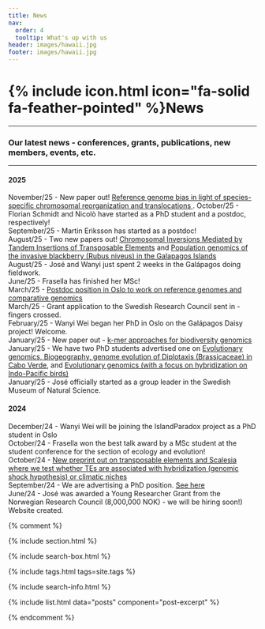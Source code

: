 ```yaml
---
title: News
nav:
  order: 4
  tooltip: What's up with us
header: images/hawaii.jpg
footer: images/hawaii.jpg
---
```


# {% include icon.html icon="fa-solid fa-feather-pointed" %}News

---

### Our latest news - conferences, grants, publications, new members, events, etc.

---
#### 2025
November/25 - New paper out! [Reference genome bias in light of species-specific chromosomal reorganization and translocations
](https://genomebiology.biomedcentral.com/articles/10.1186/s13059-025-03761-w).
October/25 - Florian Schmidt and Nicolò have started as a PhD student and a postdoc, respectively!<br>
September/25 - Martin Eriksson has started as a postdoc!<br>
August/25 - Two new papers out! [Chromosomal Inversions Mediated by Tandem Insertions of Transposable Elements](https://pmc.ncbi.nlm.nih.gov/articles/PMC12368964/) and [Population genomics of the invasive blackberry (Rubus niveus) in the Galapagos Islands
](https://www.sciencedirect.com/science/article/pii/S2351989425003336)<br>
August/25 - José and Wanyi just spent 2 weeks in the Galápagos doing fieldwork.<br>
June/25 - Frasella has finished her MSc!<br>
March/25 - [Postdoc position in Oslo to work on reference genomes and comparative genomics](https://www.jobbnorge.no/ledige-stillinger/stilling/277333/postdoctoral-research-fellow-in-evolutionary-and-comparative-genomics)<br>
March/25 - Grant application to the Swedish Research Council sent in - fingers crossed.<br>
February/25 - Wanyi Wei began her PhD in Oslo on the Galápagos Daisy project! Welcome.<br>
January/25 - New paper out - [k-mer approaches for biodiversity genomics](https://genome.cshlp.org/content/early/2025/01/31/gr.279452.124.full.pdf+html)<br>
January/25 - We have two PhD students advertised one on [Evolutionary genomics, Biogeography, genome evolution of Diplotaxis (Brassicaceae) in Cabo Verde](https://recruit.visma.com/spa/public/apply?guidAssignment=ea9a5a9a-dd7a-4722-89eb-faa90b8c94a7&description=True), and [Evolutionary genomics (with a focus on hybridization on Indo-Pacific birds)](https://recruit.visma.com/spa/public/apply?guidAssignment=96837826-746d-4e8c-844d-22f2d2ef7bf4&description=True)<br>
January/25 - José officially started as a group leader in the Swedish Museum of Natural Science.

#### 2024
December/24 - Wanyi Wei will be joining the IslandParadox project as a PhD student in Oslo<br>
October/24 - Frasella won the best talk award by a MSc student at the student conference for the section of ecology and evolution!<br>
October/24 - [New preprint out on transposable elements and Scalesia where we test whether TEs are associated with hybridization (genomic shock hypothesis) or climatic niches](https://www.biorxiv.org/content/10.1101/2024.09.30.614436v1.full.pdf+html)<br>
September/24 - We are advertising a PhD position. [See here](https://www.jobbnorge.no/en/available-jobs/job/268466/phd-research-fellow-in-evolutionary-genomics-and-island-biology)<br>
June/24 - José was awarded a Young Researcher Grant from the Norwegian Research Council (8,000,000 NOK) - we will be hiring soon!)<br>
Website created.

<!--- 
***Note to self*** - If I want to add imaegs and not keep just a list, I need to remove the {% comment %} {% endcomment %} sections. the arrow above and below, hide this comment.
-->

{% comment %}

{% include section.html %}

{% include search-box.html %}

{% include tags.html tags=site.tags %}

{% include search-info.html %}

{% include list.html data="posts" component="post-excerpt" %}

{% endcomment %}

